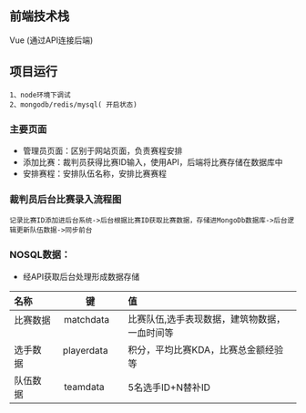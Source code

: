 ## 前端技术栈

Vue  (通过API连接后端)

## 项目运行

```
1、node环境下调试
2、mongodb/redis/mysql( 开启状态)

```
### 主要页面

- 管理员页面：区别于网站页面，负责赛程安排
- 添加比赛：裁判员获得比赛ID输入，使用API，后端将比赛存储在数据库中
- 安排赛程：安排队伍名称，安排比赛赛程

### 裁判员后台比赛录入流程图

```flow
记录比赛ID添加进后台系统->后台根据比赛ID获取比赛数据，存储进MongoDb数据库->后台逻辑更新队伍数据->同步前台
```
### NOSQL数据：
- 经API获取后台处理形成数据存储

|名称 |键|值|
|:-----|:-------:|:-----|
|比赛数据      |matchdata      |比赛队伍,选手表现数据，建筑物数据，一血时间等 
|选手数据     |playerdata       |积分，平均比赛KDA，比赛总金额经验等 
|队伍数据     |teamdata      |5名选手ID+N替补ID 
